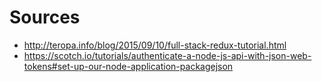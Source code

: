 # Sources
* http://teropa.info/blog/2015/09/10/full-stack-redux-tutorial.html
* https://scotch.io/tutorials/authenticate-a-node-js-api-with-json-web-tokens#set-up-our-node-application-packagejson
